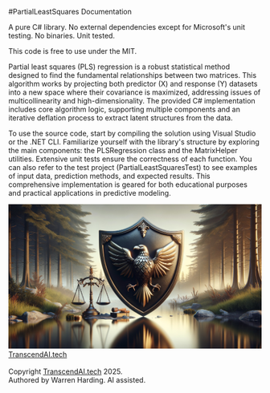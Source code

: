 #PartialLeastSquares Documentation

A pure C# library. No external dependencies except for Microsoft's unit testing. No binaries. Unit tested.

This code is free to use under the MIT.

Partial least squares (PLS) regression is a robust statistical method designed to find the fundamental relationships between two matrices. This algorithm works by projecting both predictor (X) and response (Y) datasets into a new space where their covariance is maximized, addressing issues of multicollinearity and high-dimensionality. The provided C# implementation includes core algorithm logic, supporting multiple components and an iterative deflation process to extract latent structures from the data.

To use the source code, start by compiling the solution using Visual Studio or the .NET CLI. Familiarize yourself with the library's structure by exploring the main components: the PLSRegression class and the MatrixHelper utilities. Extensive unit tests ensure the correctness of each function. You can also refer to the test project (PartialLeastSquaresTest) to see examples of input data, prediction methods, and expected results. This comprehensive implementation is geared for both educational purposes and practical applications in predictive modeling.

![AI Image](aiimage.jpg)
[TranscendAI.tech](https://TranscendAI.tech)<br>
<br>
Copyright [TranscendAI.tech](https://TranscendAI.tech) 2025.</br>
Authored by Warren Harding. AI assisted.</br>